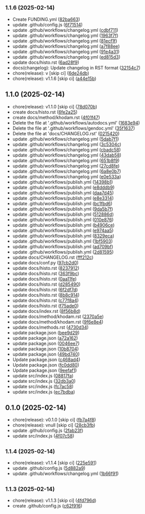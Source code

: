 ## <small>1.1.6 (2025-02-14)</small>

* Create FUNDING.yml ([82ba663](https://github.com/ErRickow/npm-yt/commit/82ba663))
* update .github/config.js ([6f71514](https://github.com/ErRickow/npm-yt/commit/6f71514))
* update .github/workflows/changelog.yml ([cdbf711](https://github.com/ErRickow/npm-yt/commit/cdbf711))
* update .github/workflows/changelog.yml ([1963f7f](https://github.com/ErRickow/npm-yt/commit/1963f7f))
* update .github/workflows/changelog.yml ([81ecf1f](https://github.com/ErRickow/npm-yt/commit/81ecf1f))
* update .github/workflows/changelog.yml ([a7f88ee](https://github.com/ErRickow/npm-yt/commit/a7f88ee))
* update .github/workflows/changelog.yml ([91e4a31](https://github.com/ErRickow/npm-yt/commit/91e4a31))
* update .github/workflows/changelog.yml ([ed815d3](https://github.com/ErRickow/npm-yt/commit/ed815d3))
* update docs/histo.rst ([6ad28f9](https://github.com/ErRickow/npm-yt/commit/6ad28f9))
* docs(changelog): Update changelog in RST format ([32154c7](https://github.com/ErRickow/npm-yt/commit/32154c7))
* chore(release): v [skip ci] ([6de24db](https://github.com/ErRickow/npm-yt/commit/6de24db))
* chore(release): v1.1.6 [skip ci] ([a44e15b](https://github.com/ErRickow/npm-yt/commit/a44e15b))



## 1.1.0 (2025-02-14)

* chore(release): v1.1.0 [skip ci] ([78d070b](https://github.com/ErRickow/npm-yt/commit/78d070b))
* create docs/histo.rst ([6fe2a25](https://github.com/ErRickow/npm-yt/commit/6fe2a25))
* create docs/method/khodam.rst ([4f01f47](https://github.com/ErRickow/npm-yt/commit/4f01f47))
* Delete the file at '.github/workflows/autodocs.yml' ([1683e94](https://github.com/ErRickow/npm-yt/commit/1683e94))
* Delete the file at '.github/workflows/gendoc.yml' ([35f1637](https://github.com/ErRickow/npm-yt/commit/35f1637))
* Delete the file at 'docs/CHANGELOG.rst' ([0215420](https://github.com/ErRickow/npm-yt/commit/0215420))
* update .github/workflows/changelog.yml ([5dab7f1](https://github.com/ErRickow/npm-yt/commit/5dab7f1))
* update .github/workflows/changelog.yml ([3c5304c](https://github.com/ErRickow/npm-yt/commit/3c5304c))
* update .github/workflows/changelog.yml ([cbadc58](https://github.com/ErRickow/npm-yt/commit/cbadc58))
* update .github/workflows/changelog.yml ([43dab58](https://github.com/ErRickow/npm-yt/commit/43dab58))
* update .github/workflows/changelog.yml ([651b8f9](https://github.com/ErRickow/npm-yt/commit/651b8f9))
* update .github/workflows/changelog.yml ([27cd8fe](https://github.com/ErRickow/npm-yt/commit/27cd8fe))
* update .github/workflows/changelog.yml ([6a8e0b7](https://github.com/ErRickow/npm-yt/commit/6a8e0b7))
* update .github/workflows/changelog.yml ([e0e533a](https://github.com/ErRickow/npm-yt/commit/e0e533a))
* update .github/workflows/publish.yml ([14398b1](https://github.com/ErRickow/npm-yt/commit/14398b1))
* update .github/workflows/publish.yml ([e8dddb9](https://github.com/ErRickow/npm-yt/commit/e8dddb9))
* update .github/workflows/publish.yml ([daa7d45](https://github.com/ErRickow/npm-yt/commit/daa7d45))
* update .github/workflows/publish.yml ([e8e3314](https://github.com/ErRickow/npm-yt/commit/e8e3314))
* update .github/workflows/publish.yml ([bc1fbd6](https://github.com/ErRickow/npm-yt/commit/bc1fbd6))
* update .github/workflows/publish.yml ([9da5b7f](https://github.com/ErRickow/npm-yt/commit/9da5b7f))
* update .github/workflows/publish.yml ([512886d](https://github.com/ErRickow/npm-yt/commit/512886d))
* update .github/workflows/publish.yml ([010e876](https://github.com/ErRickow/npm-yt/commit/010e876))
* update .github/workflows/publish.yml ([b4906ce](https://github.com/ErRickow/npm-yt/commit/b4906ce))
* update .github/workflows/publish.yml ([e974aa5](https://github.com/ErRickow/npm-yt/commit/e974aa5))
* update .github/workflows/publish.yml ([8329eca](https://github.com/ErRickow/npm-yt/commit/8329eca))
* update .github/workflows/publish.yml ([1bf5903](https://github.com/ErRickow/npm-yt/commit/1bf5903))
* update .github/workflows/publish.yml ([ad709bf](https://github.com/ErRickow/npm-yt/commit/ad709bf))
* update .github/workflows/publish.yml ([2d81595](https://github.com/ErRickow/npm-yt/commit/2d81595))
* update docs/CHANGELOG.rst ([fff212c](https://github.com/ErRickow/npm-yt/commit/fff212c))
* update docs/conf.py ([97cb2d0](https://github.com/ErRickow/npm-yt/commit/97cb2d0))
* update docs/histo.rst ([8237912](https://github.com/ErRickow/npm-yt/commit/8237912))
* update docs/histo.rst ([363f9bc](https://github.com/ErRickow/npm-yt/commit/363f9bc))
* update docs/histo.rst ([0aa11fe](https://github.com/ErRickow/npm-yt/commit/0aa11fe))
* update docs/histo.rst ([d285490](https://github.com/ErRickow/npm-yt/commit/d285490))
* update docs/histo.rst ([6f2df7d](https://github.com/ErRickow/npm-yt/commit/6f2df7d))
* update docs/histo.rst ([8b8c914](https://github.com/ErRickow/npm-yt/commit/8b8c914))
* update docs/histo.rst ([c77f8a4](https://github.com/ErRickow/npm-yt/commit/c77f8a4))
* update docs/histo.rst ([f75ade0](https://github.com/ErRickow/npm-yt/commit/f75ade0))
* update docs/index.rst ([8f56b8d](https://github.com/ErRickow/npm-yt/commit/8f56b8d))
* update docs/method/khodam.rst ([2370a5e](https://github.com/ErRickow/npm-yt/commit/2370a5e))
* update docs/method/khodam.rst ([9f6e8e4](https://github.com/ErRickow/npm-yt/commit/9f6e8e4))
* update docs/methods.rst ([4730d34](https://github.com/ErRickow/npm-yt/commit/4730d34))
* update package.json ([bee9d29](https://github.com/ErRickow/npm-yt/commit/bee9d29))
* update package.json ([a72a162](https://github.com/ErRickow/npm-yt/commit/a72a162))
* update package.json ([0046ee7](https://github.com/ErRickow/npm-yt/commit/0046ee7))
* update package.json ([10b8704](https://github.com/ErRickow/npm-yt/commit/10b8704))
* update package.json ([49bd740](https://github.com/ErRickow/npm-yt/commit/49bd740))
* Update package.json ([c468ad4](https://github.com/ErRickow/npm-yt/commit/c468ad4))
* Update package.json ([fc0dd80](https://github.com/ErRickow/npm-yt/commit/fc0dd80))
* Update package.json ([9eefaf1](https://github.com/ErRickow/npm-yt/commit/9eefaf1))
* update src/index.js ([08817fa](https://github.com/ErRickow/npm-yt/commit/08817fa))
* update src/index.js ([32db3a0](https://github.com/ErRickow/npm-yt/commit/32db3a0))
* update src/index.js ([fc7ac58](https://github.com/ErRickow/npm-yt/commit/fc7ac58))
* update src/index.js ([ec7bdba](https://github.com/ErRickow/npm-yt/commit/ec7bdba))



## 0.1.0 (2025-02-14)

* chore(release): v0.1.0 [skip ci] ([fb7a4f8](https://github.com/ErRickow/npm-yt/commit/fb7a4f8))
* chore(release): vnull [skip ci] ([28cb3fb](https://github.com/ErRickow/npm-yt/commit/28cb3fb))
* update .github/config.js ([2fab23f](https://github.com/ErRickow/npm-yt/commit/2fab23f))
* update src/index.js ([4f07c58](https://github.com/ErRickow/npm-yt/commit/4f07c58))



## <small>1.1.4 (2025-02-14)</small>

* chore(release): v1.1.4 [skip ci] ([225e591](https://github.com/ErRickow/npm-yt/commit/225e591))
* update .github/config.js ([5d882a9](https://github.com/ErRickow/npm-yt/commit/5d882a9))
* update .github/workflows/changelog.yml ([1b66f91](https://github.com/ErRickow/npm-yt/commit/1b66f91))



## <small>1.1.3 (2025-02-14)</small>

* chore(release): v1.1.3 [skip ci] ([4fd796d](https://github.com/ErRickow/npm-yt/commit/4fd796d))
* create .github/config.js ([c62f916](https://github.com/ErRickow/npm-yt/commit/c62f916))



